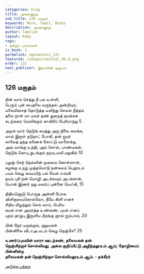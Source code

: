 ```yaml
---
categories: blog
title: அகநானூறு
sub_title: 126 மருதம்
keywords: More, Tamil, Books
description: அகநானூறு
author: Tamilan
layout: Ruby
tags:
- தமிழ்ப் புலவர்கள்
is_book: 1
permalink: agananooru_131
featured: /images/noolkal_96_6.png
order: 131
nool_publiser: இசையினி குழுமம்
---
```



## 126 மருதம்

நின் வாய் செத்து நீ பல உள்ளி,  
பெரும் புன் பைதலை வருந்தல் அன்றியும்,  
மலைமிசைத் தொடுத்த மலிந்து செலல் நீத்தம்  
தலை நாள் மா மலர் தண் துறைத் தயங்கக்  
கடற்கரை மெலிக்கும் காவிரிப் பேரியாற்று 5

அறல் வார் நெடுங் கயத்து அரு நிலை கலங்க,  
மால் இருள் நடுநாட் போகி, தன் ஐயர்  
காலைத் தந்த கணைக் கோட்டு வாளைக்கு,  
அவ் வாங்கு உந்தி, அம் சொல், பாண்மகள்,  
நெடுங் கொடி நுடங்கும் நறவு மலி மறுகில் 10

பழஞ் செந் நெல்லின் முகவை கொள்ளாள்,  
கழங்கு உறழ் முத்தமொடு நன்கலம் பெறூஉம்  
பயம் கெழு வைப்பிற் பல் வேல் எவ்வி  
நயம் புரி நன் மொழி அடக்கவும் அடங்கான்,  
பொன் இணர் நறு மலர்ப் புன்னை வெஃகி, 15

திதியனொடு பொருத அன்னி போல  
விளிகுவைகொல்லோ, நீயே கிளி எனச்  
சிறிய மிழற்றும் செவ் வாய், பெரிய  
கயல் என அமர்த்த உண்கண், புயல் எனப்  
புறம் தாழ்பு இருளிய பிறங்கு குரல் ஐம்பால், 20

மின் நேர் மருங்குல், குறுமகள்  
பின்னிலை விடாஅ மடம் கெழு நெஞ்சே? 25

**உணர்ப்புவயின் வாரா ஊடற்கண், தலைமகன் தன்  
நெஞ்சிற்குச் சொல்லியது; அல்ல குறிப்பிட்டு அழிந்ததூஉம் ஆம்; தோழியைப் பின்னின்ற  
தலைமகன் தன் நெஞ்சிற்குச சொல்லியதூஉம் ஆம். - நக்கீரர்**

[அடுத்த பக்கம்](agananooru_132)
